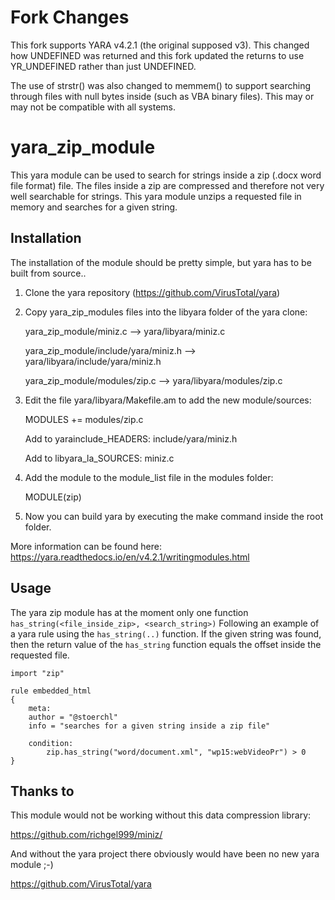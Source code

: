 # Fork Changes

This fork supports YARA v4.2.1 (the original supposed v3). This changed how UNDEFINED was returned and this fork updated the returns to use YR_UNDEFINED rather than just UNDEFINED.

The use of strstr() was also changed to memmem() to support searching through files with null bytes inside (such as VBA binary files). This may or may not be compatible with all systems.

# yara_zip_module
This yara module can be used to search for strings inside a zip (.docx word file format) file. The files inside a zip are compressed and therefore not very well searchable for strings. This yara module unzips a requested file in memory and searches for a given string.

## Installation
The installation of the module should be pretty simple, but yara has to be built from source..
1. Clone the yara repository (https://github.com/VirusTotal/yara)
2. Copy yara_zip_modules files into the libyara folder of the yara clone:

	yara_zip_module/miniz.c --> yara/libyara/miniz.c
	
	yara_zip_module/include/yara/miniz.h --> yara/libyara/include/yara/miniz.h

	yara_zip_module/modules/zip.c --> yara/libyara/modules/zip.c

3. Edit the file yara/libyara/Makefile.am to add the new module/sources:

	MODULES += modules/zip.c

	Add to yarainclude_HEADERS: include/yara/miniz.h
	
	Add to libyara_la_SOURCES: miniz.c
	
4. Add the module to the module_list file in the modules folder:
	
	MODULE(zip)
	
5. Now you can build yara by executing the make command inside the root folder.

More information can be found here: https://yara.readthedocs.io/en/v4.2.1/writingmodules.html

## Usage

The yara zip module has at the moment only one function `has_string(<file_inside_zip>, <search_string>)`
Following an example of a yara rule using the `has_string(..)` function.
If the given string was found, then the return value of the `has_string` function equals the offset inside the requested file.

	import "zip"

	rule embedded_html
	{
	    meta:
	    author = "@stoerchl"
	    info = "searches for a given string inside a zip file"
      
	    condition:
	        zip.has_string("word/document.xml", "wp15:webVideoPr") > 0
	}


## Thanks to
This module would not be working without this data compression library:

https://github.com/richgel999/miniz/

And without the yara project there obviously would have been no new yara module ;-)

https://github.com/VirusTotal/yara

